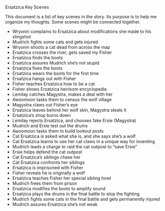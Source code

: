 Ersatzica Key Scenes

This document is a list of key scenes in the story. Its purpose is to help me organize my thoughts. Some scenes might be connected together.

-   Wryonin complains to Ersatzica about modifications she made to his slingshot
-   Mudrich fights some cats and gets injured
-   Wryonin shoots a cat dead from across the map
-   Ersatzica crosses the river, gets saved my Fisher
-   Ersatzica finds the boots
-   Ersatzica assures Mudrich she’s not stupid
-   Ersatzica fixes the boots
-   Ersatzica wears the boots for the first time
-   Ersatzica hangs out with Fisher
-   Fisher teaches Ersatzica how to be a cat
-   Fisher shows Ersatzica heirloom encyclopedia
-   Lemilay catches Magystra, makes a deal with her
-   Awoomoon tasks them to census the wolf village
-   Magystra claws out Fisher’s eye
-   Ersatzica leaves behind her wolf skin, Magystra steals it
-   Ersatzica’s shop burns down
-   Lemilay rejects Ersatzica, and chooses fake Ersie (Magystra)
-   Mudrich and Ersie test out the drums
-   Awoomoon tasks them to build lookout posts
-   Cat Ersatzica is asked what she is, and she says she’s a wolf
-   Cat Ersatzica learns to use her cat claws in a unique way for inventing
-   Mudrich leads a charge to raid the cat outpost to “save Ersie”
-   Ersie helps defend the cat outpost
-   Cat Ersatzica’s siblings chase her
-   Cat Ersatzica confronts her siblings
-   Ersatzica is imprisoned with Fisher
-   Fisher reveals he is originally a wolf
-   Ersatzica teaches Fisher her special sibling howl
-   Mudrich frees them from prison
-   Ersatzica modifies the boots to amplify sound
-   Ersatzica plays the drums in the final battle to stop the fighting
-   Mudrich fights some cats in the final battle and gets permanently injured
-   Mudrich assures Ersatzica she’s not weak
